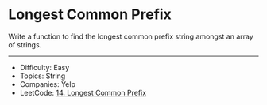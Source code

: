 # Longest Common Prefix

Write a function to find the longest common prefix string amongst an array of strings.

---

* Difficulty: Easy
* Topics: String
* Companies: Yelp
* LeetCode: [14. Longest Common Prefix](https://leetcode.com/problems/longest-common-prefix/description/)
